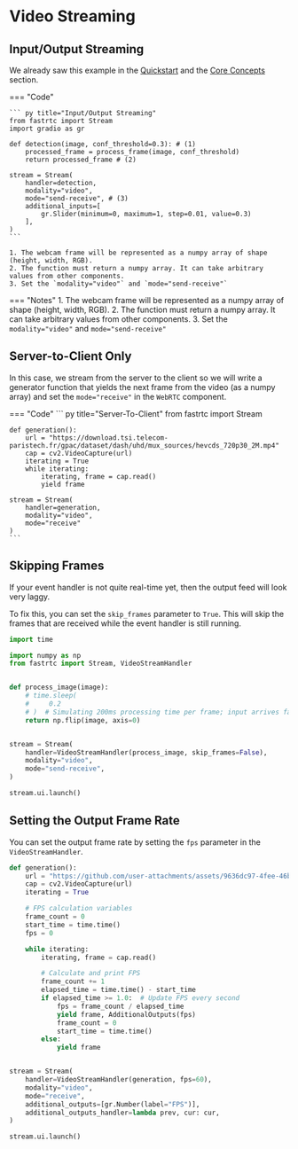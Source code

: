 # Video Streaming

## Input/Output Streaming

We already saw this example in the [Quickstart](../../#quickstart) and the [Core Concepts](../streams) section.

=== "Code"
    
    ``` py title="Input/Output Streaming"
    from fastrtc import Stream
    import gradio as gr

    def detection(image, conf_threshold=0.3): # (1)
        processed_frame = process_frame(image, conf_threshold)
        return processed_frame # (2)

    stream = Stream(
        handler=detection,
        modality="video",
        mode="send-receive", # (3)
        additional_inputs=[
            gr.Slider(minimum=0, maximum=1, step=0.01, value=0.3)
        ],
    )
    ```

    1. The webcam frame will be represented as a numpy array of shape (height, width, RGB).
    2. The function must return a numpy array. It can take arbitrary values from other components.
    3. Set the `modality="video"` and `mode="send-receive"`
=== "Notes"
    1. The webcam frame will be represented as a numpy array of shape (height, width, RGB).
    2. The function must return a numpy array. It can take arbitrary values from other components.
    3. Set the `modality="video"` and `mode="send-receive"`

## Server-to-Client Only

In this case, we stream from the server to the client so we will write a generator function that yields the next frame from the video (as a numpy array)
and set the `mode="receive"` in the `WebRTC` component.

=== "Code"
    ``` py title="Server-To-Client"
    from fastrtc import Stream

    def generation():
        url = "https://download.tsi.telecom-paristech.fr/gpac/dataset/dash/uhd/mux_sources/hevcds_720p30_2M.mp4"
        cap = cv2.VideoCapture(url)
        iterating = True
        while iterating:
            iterating, frame = cap.read()
            yield frame

    stream = Stream(
        handler=generation,
        modality="video",
        mode="receive"
    )
    ```

## Skipping Frames

If your event handler is not quite real-time yet, then the output feed will look very laggy.

To fix this, you can set the `skip_frames` parameter to `True`. This will skip the frames that are received while the event handler is still running.

``` py title="Skipping Frames"
import time

import numpy as np
from fastrtc import Stream, VideoStreamHandler


def process_image(image):
    # time.sleep(
    #     0.2
    # )  # Simulating 200ms processing time per frame; input arrives faster (30 FPS).
    return np.flip(image, axis=0)


stream = Stream(
    handler=VideoStreamHandler(process_image, skip_frames=False),
    modality="video",
    mode="send-receive",
)

stream.ui.launch()
```

## Setting the Output Frame Rate

You can set the output frame rate by setting the `fps` parameter in the `VideoStreamHandler`.

``` py title="Setting the Output Frame Rate"
def generation():
    url = "https://github.com/user-attachments/assets/9636dc97-4fee-46bb-abb8-b92e69c08c71"
    cap = cv2.VideoCapture(url)
    iterating = True

    # FPS calculation variables
    frame_count = 0
    start_time = time.time()
    fps = 0

    while iterating:
        iterating, frame = cap.read()

        # Calculate and print FPS
        frame_count += 1
        elapsed_time = time.time() - start_time
        if elapsed_time >= 1.0:  # Update FPS every second
            fps = frame_count / elapsed_time
            yield frame, AdditionalOutputs(fps)
            frame_count = 0
            start_time = time.time()
        else:
            yield frame


stream = Stream(
    handler=VideoStreamHandler(generation, fps=60),
    modality="video",
    mode="receive",
    additional_outputs=[gr.Number(label="FPS")],
    additional_outputs_handler=lambda prev, cur: cur,
)

stream.ui.launch()
```
